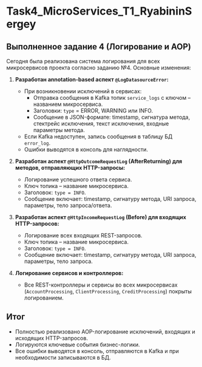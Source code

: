 # Task4_MicroServices_T1_RyabininSergey

## Выполненное задание 4 (Логирование и AOP)

Сегодня была реализована система логирования для всех микросервисов проекта согласно заданию №4. Основные изменения:

1. **Разработан annotation-based аспект `@LogDatasourceError`:**
   - При возникновении исключений в сервисах:
     - Отправка сообщения в Kafka топик `service_logs` с ключом – названием микросервиса.
     - Заголовки: `type` = ERROR, WARNING или INFO.
     - Сообщение в JSON-формате: timestamp, сигнатура метода, стектрейс исключения, текст исключения, входные параметры метода.
   - Если Kafka недоступен, запись сообщения в таблицу БД `error_log`.
   - Ошибки выводятся в консоль для наглядности.

2. **Разработан аспект `@HttpOutcomeRequestLog` (AfterReturning) для методов, отправляющих HTTP-запросы:**
   - Логирование успешного ответа сервиса.
   - Ключ топика – название микросервиса.
   - Заголовок: `type = INFO`.
   - Сообщение включает: timestamp, сигнатуру метода, URI запроса, параметры, тело запроса/ответа.

3. **Разработан аспект `@HttpIncomeRequestLog` (Before) для входящих HTTP-запросов:**
   - Логирование всех входящих REST-запросов.
   - Ключ топика – название микросервиса.
   - Заголовок: `type = INFO`.
   - Сообщение включает: timestamp, сигнатуру метода, URI запроса, параметры, тело запроса.

4. **Логирование сервисов и контроллеров:**
   - Все REST-контроллеры и сервисы во всех микросервисах (`AccountProcessing`, `ClientProcessing`, `CreditProcessing`) покрыты логированием.

## Итог

- Полностью реализовано AOP-логирование исключений, входящих и исходящих HTTP-запросов.
- Логируются ключевые события бизнес-логики.
- Все ошибки выводятся в консоль, отправляются в Kafka и при необходимости записываются в БД.
